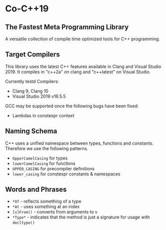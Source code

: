 # Co-C++19
## The Fastest Meta Programming Library

A versatile collection of compile time optimized tools for C++ programming.

## Target Compilers

This library uses the latest C++ features available in Clang and Visual Studio 2019.
It compiles in "c++2a" on clang and "c++latest" on Visual Studio.

Currently testd Compilers:
* Clang 9, Clang 10
* Visual Studio 2019 v16.5.5

GCC may be supported once the following bugs have been fixed:
* Lambdas in constexpr context

## Naming Schema

C++ uses a unified namespace between types, functions and constants.
Therefore we use the following patterns.

* `UpperCamelCasing` for types
* `lowerCamelCasing` for functions
* `UPPER_CASING` for precompiler definitions
* `lower_casing` for constexpr constants & namespaces

## Words and Phrases

* `*Of` - reflects something of a type
* `*At` - uses something at an index
* `[v]From()` - converts from arguments to v
* `*Type*` - indicates that the method is just a signature for usage with `decltype()`
